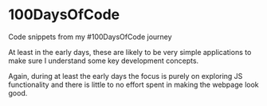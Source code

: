 # 100DaysOfCode

Code snippets from my #100DaysOfCode journey

At least in the early days, these are likely to be very simple applications to make sure I understand some key development concepts.

Again, during at least the early days the focus is purely on exploring JS functionality and there is little to no effort spent in making the webpage look good.
